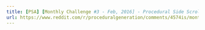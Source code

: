 ```yaml
---
title: [PSA] [Monthly Challenge #3 - Feb, 2016] - Procedural Side Scroller Level : proceduralgeneration (x-post from /r/proceduralgeneration)
url: https://www.reddit.com/r/proceduralgeneration/comments/4574is/monthly_challenge_3_feb_2016_procedural_side/
---
```


